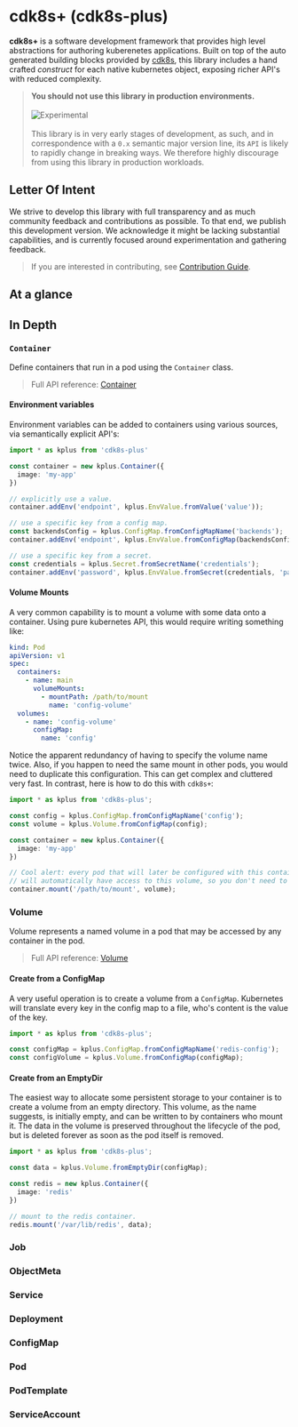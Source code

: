 # cdk8s+ (cdk8s-plus)

**cdk8s+** is a software development framework that provides high level abstractions for authoring kuberenetes applications. Built on top of the auto generated building blocks provided by [cdk8s](../cdk8s), this library includes a hand crafted *construct* for each native kubernetes object, exposing richer API's with reduced complexity.

> **You should not use this library in production environments.**<br><br>
> ![Experimental](https://img.shields.io/badge/experimental-important.svg?style=for-the-badge)<br><br>
> This library is in very early stages of development, as such, and in correspondence with a `0.x` semantic major version line, its `API` is likely to rapidly change in breaking ways. We therefore highly discourage from using this library in production workloads.

## Letter Of Intent

We strive to develop this library with full transparency and as much community feedback and contributions as possible. To that end, we publish this development version. We acknowledge it might be lacking substantial capabilities, and is currently focused around experimentation and gathering feedback.

> If you are interested in contributing, see [Contribution Guide](./CONTRIBUTING.md).

## At a glance

## In Depth

### `Container`

Define containers that run in a pod using the `Container` class.

> Full API reference: [Container](./API.md#cdk8s-plus-container)

#### Environment variables

Environment variables can be added to containers using various sources, via semantically explicit API's:

```typescript
import * as kplus from 'cdk8s-plus'

const container = new kplus.Container({
  image: 'my-app'
})

// explicitly use a value.
container.addEnv('endpoint', kplus.EnvValue.fromValue('value'));

// use a specific key from a config map.
const backendsConfig = kplus.ConfigMap.fromConfigMapName('backends');
container.addEnv('endpoint', kplus.EnvValue.fromConfigMap(backendsConfig, 'endpoint'));

// use a specific key from a secret.
const credentials = kplus.Secret.fromSecretName('credentials');
container.addEnv('password', kplus.EnvValue.fromSecret(credentials, 'password'));
```

#### Volume Mounts

A very common capability is to mount a volume with some data onto a container. Using pure kubernetes API, this would require writing something like:

```yaml
kind: Pod
apiVersion: v1
spec:
  containers:
    - name: main
      volumeMounts:
        - mountPath: /path/to/mount
          name: 'config-volume'
  volumes:
    - name: 'config-volume'
      configMap:
        name: 'config'
```

Notice the apparent redundancy of having to specify the volume name twice. Also, if you happen to need the same mount in other pods, you would need to duplicate this configuration. This can get complex and cluttered very fast. In contrast, here is how to do this with `cdk8s+`:

```typescript
import * as kplus from 'cdk8s-plus';

const config = kplus.ConfigMap.fromConfigMapName('config');
const volume = kplus.Volume.fromConfigMap(config);

const container = new kplus.Container({
  image: 'my-app'
})

// Cool alert: every pod that will later be configured with this container,
// will automatically have access to this volume, so you don't need to explicitly add it to the pod spec!.
container.mount('/path/to/mount', volume);
```

### Volume

Volume represents a named volume in a pod that may be accessed by any container in the pod.

> Full API reference: [Volume](./API.md#cdk8s-plus-volume)

#### Create from a ConfigMap

A very useful operation is to create a volume from a `ConfigMap`. Kubernetes will translate every key in the config map to a file, who's content is the value of the key.

```typescript
import * as kplus from 'cdk8s-plus';

const configMap = kplus.ConfigMap.fromConfigMapName('redis-config');
const configVolume = kplus.Volume.fromConfigMap(configMap);
```

#### Create from an EmptyDir

The easiest way to allocate some persistent storage to your container is to create a volume from an empty directory. This volume, as the name suggests, is initially empty, and can be written to by containers who mount it. The data in the volume is preserved throughout the lifecycle of the pod, but is deleted forever as soon as the pod itself is removed.

```typescript
import * as kplus from 'cdk8s-plus';

const data = kplus.Volume.fromEmptyDir(configMap);

const redis = new kplus.Container({
  image: 'redis'
})

// mount to the redis container.
redis.mount('/var/lib/redis', data);
```

### Job

### ObjectMeta

### Service

### Deployment

### ConfigMap

### Pod

### PodTemplate

### ServiceAccount